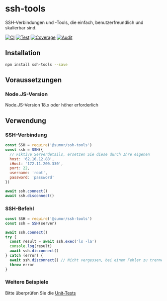 # ssh-tools

SSH-Verbindungen und -Tools, die einfach, benutzerfreundlich und skalierbar sind.

[![CI](https://github.com/sumor-cloud/ssh-tools/actions/workflows/ci.yml/badge.svg)](https://github.com/sumor-cloud/ssh-tools/actions/workflows/ci.yml)
[![Test](https://github.com/sumor-cloud/ssh-tools/actions/workflows/ut.yml/badge.svg)](https://github.com/sumor-cloud/ssh-tools/actions/workflows/ut.yml)
[![Coverage](https://github.com/sumor-cloud/ssh-tools/actions/workflows/coverage.yml/badge.svg)](https://github.com/sumor-cloud/ssh-tools/actions/workflows/coverage.yml)
[![Audit](https://github.com/sumor-cloud/ssh-tools/actions/workflows/audit.yml/badge.svg)](https://github.com/sumor-cloud/ssh-tools/actions/workflows/audit.yml)

## Installation

```bash
npm install ssh-tools --save
```

## Voraussetzungen

### Node.JS-Version

Node.JS-Version 18.x oder höher erforderlich

## Verwendung

### SSH-Verbindung

```javascript
const SSH = require('@sumor/ssh-tools')
const ssh = SSH({
  // Fiktive Serverdetails, ersetzen Sie diese durch Ihre eigenen
  host: '62.16.12.88',
  iHost: '172.11.200.330',
  port: 22,
  username: 'root',
  password: 'password'
})

await ssh.connect()
await ssh.disconnect()
```

### SSH-Befehl

```javascript
const SSH = require('@sumor/ssh-tools')
const ssh = SSH(server)

await ssh.connect()
try {
  const result = await ssh.exec('ls -la')
  console.log(result)
  await ssh.disconnect()
} catch (error) {
  await ssh.disconnect() // Nicht vergessen, bei einem Fehler zu trennen
  throw error
}
```

### Weitere Beispiele

Bitte überprüfen Sie die [Unit-Tests](https://github.com/sumor-cloud/ssh-tools/tree/main/test)
